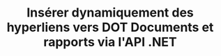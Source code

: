 ---
############################# Static ############################
layout: "auto-gen-gist"
draft: false
path: "fr/assembly/net/text/dot/"
otherformats: PDF HTML XPS TIFF MHTML TXT XAML EPUB SVG PS PCL XML OTT OXPS MD POT OTP DOC DOCX DOCM DOTX DOTM RTF ODT OTT XLS XLT XLSX XLSM XLTX XLTM XLSB ODS PPT PPTX PPTM PPS PPSX PPSM  POTX POTM ODP EML EMLX MSG 

############################# Head ############################
head_title: "API .NET pour insérer dynamiquement des hyperliens dans DOT Documents"
head_description: "L'API GroupDocs.Assembly .NET permet aux développeurs d'insérer dynamiquement des hyperliens vers des e-mails, des rapports ou des documents tels que PDF DOC, DOCX, RTF, XLSX, CSV, PPTX, EML, MSG, etc."

############################# Header ############################
title: "Insérer dynamiquement des hyperliens vers DOT Documents et rapports via l'API .NET"
description: "L'API GroupDocs.Assembly .NET permet aux programmeurs d'insérer dynamiquement des hyperliens vers des rapports, des e-mails et des documents Office tels que PDF DOC, DOCX, RTF, XLSX, CSV, PPT, PPTX, EML, HTML, MSG, etc."

######################### Download Button #######################
button:
    enable: true

############################# About ############################
about:
    enable: true
    title: "Comment insérer dynamiquement des hyperliens dans des rapports, des e-mails et divers documents ?"
    content: |
       Cette page Web explique comment les utilisateurs peuvent insérer dynamiquement des hyperliens vers leur rapport, leur message électronique et divers types de documents dans leurs propres applications .NET. Les hyperliens sont l'épine dorsale du World Wide Web et peuvent être utilisés pour lier différentes pages, documents ou cliquer sur pour accéder à une nouvelle section dans le document actuel. GroupDocs.Assembly .NET est une API très puissante qui aide les développeurs de logiciels à ajouter dynamiquement des hyperliens dans leurs documents ou rapports avec seulement quelques lignes de code. Il a inclus la prise en charge de certains types de documents très populaires tels que PDF, HTML, e-mail Outlook, Microsoft Office Word, feuilles de calcul Excel, présentations PowerPoint et bien d'autres. Il a pris en charge plusieurs fonctionnalités avancées telles que l'insertion de liens vers la page du document, l'insertion de liens vers des cellules, la modification d'hyperliens, l'affichage de texte à la place de l'hyperlien, l'insertion dynamique de liens à partir de signets, l'insertion d'un hyperlien vers une diapositive de présentation et bien d'autres.

############################# content ############################
steps:
    enable: true
    block:
    - title_left: "Insertion d'hyperliens dans des documents de traitement de texte via .NET"
      content_left: |
       L'API GroupDocs.Assembly .NET fournit une prise en charge complète pour l'insertion et la modification d'hyperliens dans divers types de documents. L'exemple de code C# .NET suivant montre comment ajouter facilement des liens hypertexte dans un document Word.

      title_right: "Comment ajouter des hyperliens dans un fichier Word"
      content_right: |
        * Paramétrage des documents source et destination
        * Définir l'expression Uri ainsi que l'expression de texte d'affichage
        * Créer une instance de la classe [DocumentAssembler](https://apireference.groupdocs.com/assembly/net/groupdocs.assembly/documentassembler)
        * Appelez la méthode [AssembleDocument](https://apireference.groupdocs.com/assembly/net/groupdocs.assembly.documentassembler/assembledocument/methods/1) pour assembler le document. Elle supporte
          * Stream pour lire un modèle de document.
          * Stream pour écrire le document résultant.
          * Options supplémentaires pour le chargement et l'enregistrement de documents.
          * Informations sur les objets de source de données.

      gisthash: "f4a8031406d44941d400088b718f7730"
      gistfile: "insert_hyperlinks_to_word_document.cs"

    - title_left: "Insérer dynamiquement des hyperliens dans des feuilles de calcul via .NET"
      content_left: |
       L'API GroupDocs.Assembly .NET prend entièrement en charge l'ajout et le traitement des hyperliens dans les fichiers de feuille de calcul. Vous pouvez facilement modifier son emplacement ou le remplacer par un nouveau. Le code C# suivant montre avec quelle facilité les utilisateurs peuvent insérer des liens hypertexte dans leurs fichiers de feuille de calcul dans leurs propres applications .NET. 

      title_right: "Ajouter des hyperliens aux documents de feuille de calcul"
      content_right: |
        * Configuration des fichiers de feuille de calcul source et cible
        * Définir l'expression Uri ainsi que l'expression de texte d'affichage
        * Créer une instance de la classe [DocumentAssembler](https://apireference.groupdocs.com/assembly/net/groupdocs.assembly/documentassembler)
        * Appelez la méthode [AssembleDocument](https://apireference.groupdocs.com/assembly/net/groupdocs.assembly.documentassembler/assembledocument/methods/1) pour assembler le document. Elle supporte
          * Stream pour lire un modèle de document.
          * Stream pour écrire le document résultant.
          * Options supplémentaires pour le chargement et l'enregistrement de documents.
          * Informations sur les objets de source de données.

      gisthash: "c2f9cd8bb06f9a7a2c444621ebf82696"
      gistfile: "insert_hyperlinks_in_spreadsheet_documents.cs"

    - title_left: "Ajouter des hyperliens à la présentation PowerPoint via l'API .NET"
      content_left: |
       GroupDocs.Assembly pour .NET aide les professionnels du logiciel à créer des applications pour gérer divers types de documents. L'exemple de code suivant montre comment les développeurs de logiciels peuvent ajouter des liens hypertexte dans leurs documents de présentation PowerPoint.

      title_right: "Comment ajouter des hyperliens dans les présentations"
      content_right: |
        * Configuration des fichiers de présentation source et destination
        * Définir Uri et afficher les expressions textuelles
        * Créer une instance de la classe [DocumentAssembler](https://apireference.groupdocs.com/assembly/net/groupdocs.assembly/documentassembler)
        * Appelez la méthode [AssembleDocument](https://apireference.groupdocs.com/assembly/net/groupdocs.assembly.documentassembler/assembledocument/methods/1) pour assembler le document. Elle supporte
          * Stream pour lire un modèle de document.
          * Stream pour écrire le document résultant.
          * Options supplémentaires pour le chargement et l'enregistrement de documents.
          * Informations sur les objets de source de données.

      gisthash: "49e1ca9eccc41942372c23c14f98ecef"
      gistfile: "insert_hyperlinks_in_presentation_documents.cs"

    - title_left: "API .NET pour insérer des hyperliens dans les e-mails"
      content_left: |
       L'API GroupDocs.Assembly .NET permet aux professionnels du logiciel d'insérer des hyperliens dans leurs documents de courrier électronique. Le code .NET suivant montre avec quelle facilité les programmeurs peuvent ajouter des liens hypertexte à leurs messages électroniques et les envoyer à d'autres utilisateurs à partir de leurs propres applications .NET.

      title_right: "Ajouter des hyperliens aux documents par courrier électronique"
      content_right: |
        * Configuration des fichiers de feuille de calcul source et cible
        * Définir Uri et afficher les expressions textuelles
        * Créer une instance de la classe [DocumentAssembler](https://apireference.groupdocs.com/assembly/net/groupdocs.assembly/documentassembler)
        * Appelez la méthode [AssembleDocument](https://apireference.groupdocs.com/assembly/net/groupdocs.assembly.documentassembler/assembledocument/methods/1) pour assembler le document. Elle supporte
          * Stream pour lire un modèle de document.
          * Stream pour écrire le document résultant.
          * Options supplémentaires pour le chargement et l'enregistrement de documents.
          * Informations sur les objets de source de données.

      gisthash: "8c119b4faa0334179854e164d87d3e7b"
      gistfile: "insert_hyperlinks_in_email_documents.cs"  

    - title_left: "Configuration requise"
      content_left: |
       Les API GroupDocs.Assembly .NET sont prises en charge sur toutes les principales plateformes et systèmes d'exploitation. Pour un guide complet de la configuration système requise, veuillez visiter [configuration système](https://docs.groupdocs.com/assembly/net/system-requirements/) Avant d'exécuter le code ci-dessous, assurez-vous que les conditions préalables suivantes sont installées sur votre système:
        * Systèmes d'exploitation : Microsoft Windows, Linux, MacOS
        * Environnement de développement : Visual Studio, Xamarin, MonoDevelop etc.
        * Frameworks : .NET Framework, .NET Standard, .NET Core, Mono
        * Obtenez la dernière version des API GroupDocs.Assembly .NET à partir de [NuGet](https://www.nuget.org/packages/GroupDocs.Assembly/)
        
      title_right: "Pourquoi utiliser GroupDocs.Assembly"
      content_right: |
        * Autoriser les utilisateurs à créer des documents personnalisés à partir de modèles.
        * Aucun logiciel supplémentaire n'est requis pour créer et automatiser des documents
        * Possibilité de générer un document de sortie basé sur la source de données
        * Insérer dynamiquement le contenu du document dans le rapport
        * Joindre dynamiquement des pièces jointes aux e-mails et insérer des hyperliens dans les rapports
        * Suppression automatique des paragraphes vides
        * Prise en charge complète de plusieurs formats de données
        * Prise en charge des pièces jointes dynamiques

demos:
    enable: true


more_formats:
    enable: true


back_to_top:
    enable: true
---